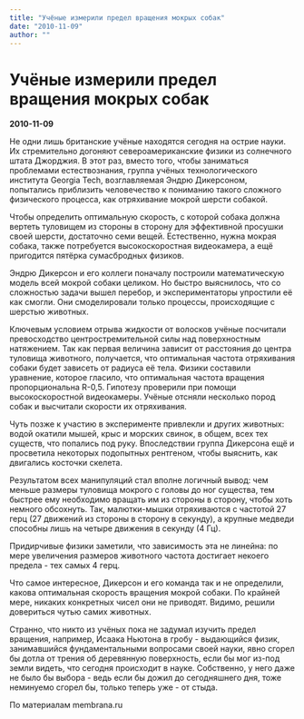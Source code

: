 ```yaml
---
title: "Учёные измерили предел вращения мокрых собак"
date: "2010-11-09"
author: ""
---
```


# Учёные измерили предел вращения мокрых собак

**2010-11-09** 

Не одни лишь британские учёные находятся сегодня на острие науки. Их стремительно догоняют североамериканские физики из солнечного штата Джорджия. В этот раз, вместо того, чтобы заниматься проблемами естествознания, группа учёных технологического института Georgia Tech, возглавляемая Эндрю Дикерсоном, попытались приблизить человечество к пониманию такого сложного физического процесса, как отряхивание мокрой шерсти собакой.

Чтобы определить оптимальную скорость, с которой собака должна вертеть туловищем из стороны в сторону для эффективной просушки своей шерсти, достаточно семи вещей. Естественно, нужна мокрая собака, также потребуется высокоскоростная видеокамера, а ещё пригодится пятёрка сумасбродных физиков.

Эндрю Дикерсон и его коллеги поначалу построили математическую модель всей мокрой собаки целиком. Но быстро выяснилось, что со сложностью задачи вышел перебор, и экспериментаторы упростили её как смогли. Они смоделировали только процессы, происходящие с шерстью животных.

Ключевым условием отрыва жидкости от волосков учёные посчитали превосходство центростремительной силы над поверхностным натяжением. Так как первая величина зависит от расстояния до центра туловища животного, получается, что оптимальная частота отряхивания собаки будет зависеть от радиуса её тела. Физики составили уравнение, которое гласило, что оптимальная частота вращения пропорциональна R-0,5. Гипотезу проверили при помощи высокоскоростной видеокамеры. Учёные отсняли несколько пород собак и высчитали скорости их отряхивания.

Чуть позже к участию в эксперименте привлекли и других животных: водой окатили мышей, крыс и морских свинок, в общем, всех тех существ, что попались под руку. Впоследствии группа Дикерсона ещё и просветила некоторых подопытных рентгеном, чтобы выяснить, как двигались косточки скелета.

Результатом всех манипуляций стал вполне логичный вывод: чем меньше размеры туловища мокрого с головы до ног существа, тем быстрее ему необходимо вращать им из стороны в сторону, чтобы хоть немного обсохнуть. Так, малютки-мышки отряхиваются с частотой 27 герц (27 движений из стороны в сторону в секунду), а крупные медведи способны лишь на четыре движения в секунду (4 Гц).

Придирчивые физики заметили, что зависимость эта не линейна: по мере увеличения размеров животного частота достигает некоего предела - тех самых 4 герц.

Что самое интересное, Дикерсон и его команда так и не определили, какова оптимальная скорость вращения мокрой собаки. По крайней мере, никаких конкретных чисел они не приводят. Видимо, решили довериться чутью самих животных.

Странно, что никто из учёных пока не задумал изучить предел вращения, например, Исаака Ньютона в гробу - выдающийся физик, занимавшийся фундаментальными вопросами своей науки, явно сгорел бы дотла от трения об деревянную поверхность, если бы мог из-под земли видеть, что сегодня происходит в науке. Собственно, у него даже не было бы выбора - ведь если бы дожил до сегодняшнего дня, тоже неминуемо сгорел бы, только теперь уже - от стыда.

По материалам membrana.ru